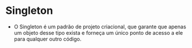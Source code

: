 # Singleton

* O Singleton é um padrão de projeto criacional, que garante que apenas um objeto desse tipo exista e forneça um único
  ponto de acesso a ele para qualquer outro código.